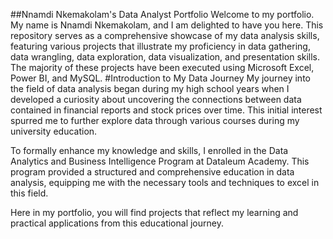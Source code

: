 ##Nnamdi Nkemakolam's Data Analyst Portfolio
Welcome to my portfolio. My name is Nnamdi Nkemakolam, and I am delighted to have you here. This repository serves as a comprehensive showcase of my data analysis skills, featuring various projects that illustrate my proficiency in data gathering, data wrangling, data exploration, data visualization, and presentation skills. The majority of these projects have been executed using Microsoft Excel, Power BI, and MySQL.
#Introduction to My Data Journey
My journey into the field of data analysis began during my high school years when I developed a curiosity about uncovering the connections between data contained in financial reports and stock prices over time. This initial interest spurred me to further explore data through various courses during my university education.

To formally enhance my knowledge and skills, I enrolled in the Data Analytics and Business Intelligence Program at Dataleum Academy. This program provided a structured and comprehensive education in data analysis, equipping me with the necessary tools and techniques to excel in this field.

Here in my portfolio, you will find projects that reflect my learning and practical applications from this educational journey.
